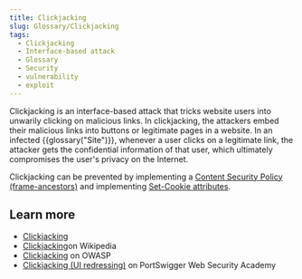 ```yaml
---
title: Clickjacking
slug: Glossary/Clickjacking
tags:
  - Clickjacking
  - Interface-based attack
  - Glossary
  - Security
  - vulnerability
  - exploit
---
```

<p>Clickjacking is an interface-based attack that tricks website users into unwarily clicking on malicious links. In clickjacking, the attackers embed their malicious links into buttons or legitimate pages in a website. In an infected {{glossary("Site")}}, whenever a user clicks on a legitimate link, the attacker gets the confidential information of that user, which ultimately compromises the user's privacy on the Internet.</p> 

<p>Clickjacking can be prevented by implementing a <a href="/en-US/docs/Web/HTTP/Headers/Content-Security-Policy/frame-ancestors">Content Security Policy (frame-ancestors)</a> and implementing <a href="/en-US/docs/Web/HTTP/Headers/Set-Cookie#attributes">Set-Cookie attributes</a>.</p>

<h2 id="Learn_more">Learn more</h2>


<ul>
 <li><a href="/en-US/docs/Web/Security#clickjacking_protection">Clickjacking</a></li>
 <li><a href="https://en.wikipedia.org/wiki/Clickjacking">Clickjacking</a>on Wikipedia</li>
 <li><a href="https://owasp.org/www-community/attacks/Clickjacking">Clickjacking</a> on OWASP</li>
 <li><a href="https://portswigger.net/web-security/clickjacking">Clickjacking (UI redressing)</a> on PortSwigger Web Security Academy</li>
</ul>

